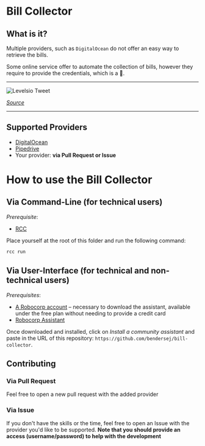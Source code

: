 # Bill Collector

## What is it?

Multiple providers, such as `DigitalOcean` do not offer an easy way to retrieve the bills.

Some online service offer to automate the collection of bills, however they require to provide the credentials, which is a 🚩.

---

![Levelsio Tweet](https://i.imgur.com/50YTF2o.png)

_[Source](https://twitter.com/levelsio/status/1325076943495188481)_

---

## Supported Providers

- [DigitalOcean](https://www.digitalocean.com/)
- [Pipedrive](https://www.pipedrive.com)
- Your provider: **via Pull Request or Issue**

# How to use the Bill Collector

## Via Command-Line (for technical users)

_Prerequisite_:

- [RCC](https://github.com/robocorp/rcc)

Place yourself at the root of this folder and run the following command:

```bash
rcc run
```

## Via User-Interface (for technical and non-technical users)

_Prerequisites_:

- [A Robocorp account](https://robocorp.com) – necessary to download the assistant, available under the free plan without needing to provide a credit card
- [Robocorp Assistant](https://robocorp.com/docs/control-room/configuring-assistants/installation)

Once downloaded and installed, click on _Install a community assistant_ and paste in the URL of this repository: `https://github.com/bendersej/bill-collector`.

## Contributing

### Via Pull Request

Feel free to open a new pull request with the added provider

### Via Issue

If you don't have the skills or the time, feel free to open an Issue with the provider you'd like to be supported.
**Note that you should provide an access (username/password) to help with the development**
